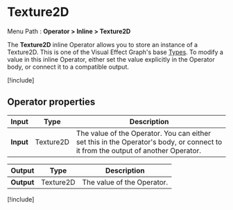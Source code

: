 # Texture2D

Menu Path : **Operator > Inline > Texture2D**

The **Texture2D** inline Operator allows you to store an instance of a Texture2D. This is one of the Visual Effect Graph's base [Types](VisualEffectGraphTypeReference.md). To modify a value in this inline Operator, either set the value explicitly in the Operator body, or connect it to a compatible output.

[!include[](Snippets/Operator-InlineIntro.md)]


## Operator properties

| **Input** | **Type** | **Description**                                              |
| --------- | -------- | ------------------------------------------------------------ |
| **Input** | Texture2D   | The value of the Operator. You can either set this in the Operator's body, or connect to it from the output of another Operator. |

| **Output** | **Type** | **Description**            |
| ---------- | -------- | -------------------------- |
| **Output** | Texture2D   | The value of the Operator. |

[!include[](Snippets/Operator-InlineNotes.md)]

